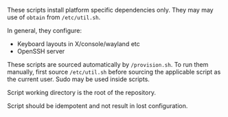 These scripts install platform specific dependencies only. They may may use of
`obtain` from `/etc/util.sh`.

In general, they configure:

* Keyboard layouts in X/console/wayland etc
* OpenSSH server

These scripts are sourced automatically by `/provision.sh`.  To run them
manually, first source `/etc/util.sh` before sourcing the applicable script as
the current user. Sudo may be used inside scripts.

Script working directory is the root of the repository.

Script should be idempotent and not result in lost configuration.
